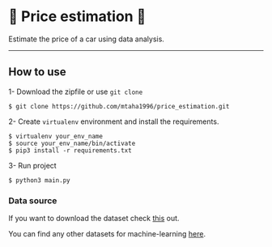 # :money_with_wings: Price estimation :money_with_wings:


Estimate the price of a car using data analysis.
- - - - 



## How to use
1- Download the zipfile or use `git clone`
```
$ git clone https://github.com/mtaha1996/price_estimation.git
```

2- Create `virtualenv` environment and install the requirements.
```
$ virtualenv your_env_name
$ source your_env_name/bin/activate
$ pip3 install -r requirements.txt
```

3- Run project
```
$ python3 main.py
```

### Data source 
If you want to download the dataset check [this](http://archive.ics.uci.edu/ml/machine-learning-databases/autos/) out.

You can find any other datasets for machine-learning [here](http://archive.ics.uci.edu/ml/machine-learning-databases/).
